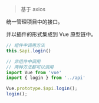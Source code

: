 > 基于 axios

统一管理项目中的接口。

并以插件的形式集成到 Vue 原型链中。

```javascript
// 组件中调用方法
this.$api.login()

// 非组件中调用
// 两种方法都可以调用
import Vue from 'vue'
import { login } from '../api'

Vue.prototype.$api.login();
login();
```
